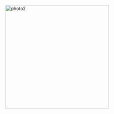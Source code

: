 <img width="328" alt="photo2" src="https://user-images.githubusercontent.com/89647786/155438795-b61b5bb2-6f8d-4707-89de-ec777286e0b8.png">
